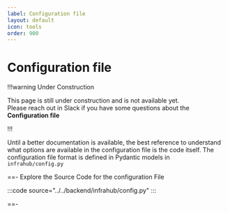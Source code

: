 ```yaml
---
label: Configuration file
layout: default
icon: tools
order: 900
---
```

# Configuration file

!!!warning Under Construction

This page is still under construction and is not available yet.<br/>
Please reach out in Slack if you have some questions about the **Configuration file**

!!!

Until a better documentation is available, the best reference to understand what options are available in the configuration file is the code itself.
The configuration file format is defined in Pydantic models in `infrahub/config.py`

==- Explore the Source Code for the configuration File

:::code source="../../backend/infrahub/config.py" :::

==-
